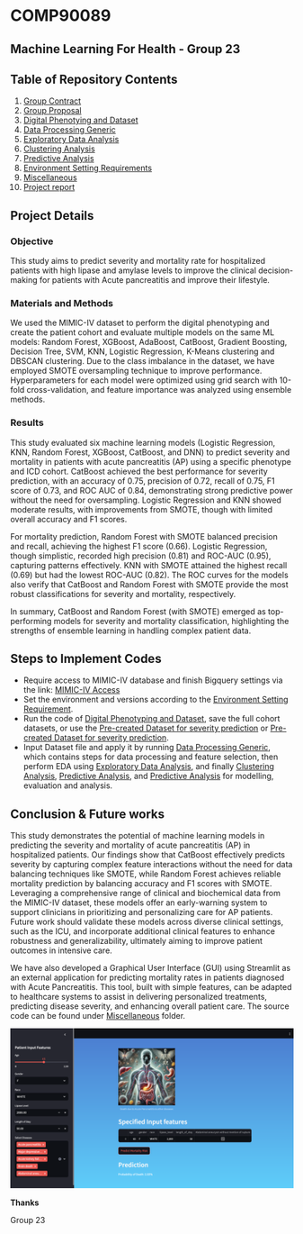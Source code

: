 
# COMP90089

## Machine Learning For Health - Group 23

## Table of Repository Contents
1. [Group Contract](Team-23_Group_Contract.pdf)
2. [Group Proposal](ML4Health_proposal_Group23.pdf)
3. [Digital Phenotying and Dataset](Dataset)
4. [Data Processing Generic](Preprocessing)
5. [Exploratory Data Analysis](exploratory)
6. [Clustering Analysis](clustering_analysis)
7. [Predictive Analysis](predictive_analysis)
8. [Environment Setting Requirements](requirements.txt)
9. [Miscellaneous](misc)
10. [Project report](ML4Health_report_group23.pdf)

## Project Details

### Objective
This study aims to predict severity and mortality rate for hospitalized patients with high lipase and amylase levels to improve the clinical decision-making for patients with Acute pancreatitis and improve their lifestyle.


### Materials and Methods
We used the MIMIC-IV dataset to perform the digital phenotyping and create the patient cohort and evaluate multiple models on the same
ML models: Random Forest, XGBoost, AdaBoost, CatBoost, Gradient Boosting, Decision Tree, SVM, KNN, Logistic Regression, K-Means clustering and DBSCAN clustering. 
Due to the class imbalance in the dataset, we have employed SMOTE oversampling technique to improve performance. Hyperparameters for each model were optimized using grid search with
10-fold cross-validation, and feature importance was analyzed using ensemble methods.

### Results
This study evaluated six machine learning models (Logistic Regression, KNN, Random Forest, XGBoost, CatBoost, and DNN) to predict severity and mortality in patients with acute pancreatitis (AP) using a specific phenotype and ICD cohort. CatBoost achieved the best performance for severity prediction, with an accuracy of 0.75, precision of 0.72, recall of 0.75, F1 score of 0.73, and ROC AUC of 0.84, demonstrating strong predictive power without the need for oversampling. Logistic Regression and KNN showed moderate results, with improvements from SMOTE, though with limited overall accuracy and F1 scores.

For mortality prediction, Random Forest with SMOTE balanced precision and recall, achieving the highest F1 score (0.66). Logistic Regression, though simplistic, recorded high precision (0.81) and ROC-AUC (0.95), capturing patterns effectively. KNN with SMOTE attained the highest recall (0.69) but had the lowest ROC-AUC (0.82). The ROC curves for the models also verify that CatBoost and Random Forest with SMOTE provide the most robust classifications for severity and mortality, respectively.

In summary, CatBoost and Random Forest (with SMOTE) emerged as top-performing models for severity and mortality classification, highlighting the strengths of ensemble learning in handling complex patient data.

## Steps to Implement Codes
* Require access to MIMIC-IV database and finish Bigquery settings via the link: [MIMIC-IV Access](https://physionet.org/content/mimiciv/2.2/)
* Set the environment and versions according to the [Environment Setting Requirement](requirements.txt).
* Run the code of [Digital Phenotyping and Dataset](Dataset/AP_Lipase_VitalSigns_Com.ipynb), save the full cohort datasets, or use the [Pre-created Dataset for severity prediction](Dataset/AP_ICD_CCI_CC_dataset.csv) or [Pre-created Dataset for severity prediction](Dataset/AP_ICD_CCI_CC_dataset.csv).
* Input Dataset file and apply it by running [Data Processing Generic](Preprocessing/preprocessing.ipynb), which contains steps for data processing and feature selection, then perform EDA using [Exploratory Data Analysis](exploratory/EDA.ipynb), and finally [Clustering Analysis](clustering_analysis/clustering.ipynb), [Predictive Analysis](predictive_analysis/classification.ipynb), and [Predictive Analysis](predictive_analysis/Mortality_Predictor_final.ipynb) for modelling, evaluation and analysis.

## Conclusion & Future works
This study demonstrates the potential of machine learning models in predicting the severity and mortality of acute pancreatitis (AP) in hospitalized patients. Our findings show that CatBoost effectively predicts severity by capturing complex feature interactions without the need for data balancing techniques like SMOTE, while Random Forest achieves reliable mortality prediction by balancing accuracy and F1 scores with SMOTE. Leveraging a comprehensive range of clinical and biochemical data from the MIMIC-IV dataset, these models offer an early-warning system to support clinicians in prioritizing and personalizing care for AP patients. Future work should validate these models across diverse clinical settings, such as the ICU, and incorporate additional clinical features to enhance robustness and generalizability, ultimately aiming to improve patient outcomes in intensive care.

We have also developed a Graphical User Interface (GUI) using Streamlit as an external application for predicting mortality rates in patients diagnosed with Acute Pancreatitis. This tool, built with simple features, can be adapted to healthcare systems to assist in delivering personalized treatments, predicting disease severity, and enhancing overall patient care. The source code can be found under [Miscellaneous](misc) folder.

![Mortality Prediction GUI_result_1](misc/GUI_result_2.png)


**Thanks**

Group 23
